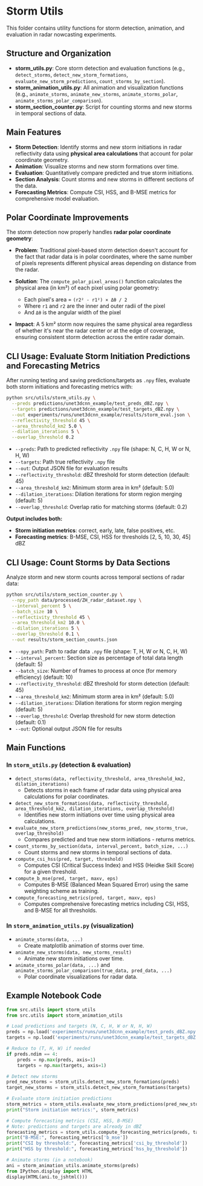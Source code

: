 # Storm Utils

This folder contains utility functions for storm detection, animation, and evaluation in radar nowcasting experiments.

## Structure and Organization

- **storm_utils.py**: Core storm detection and evaluation functions (e.g., `detect_storms`, `detect_new_storm_formations`, `evaluate_new_storm_predictions`, `count_storms_by_section`).
- **storm_animation_utils.py**: All animation and visualization functions (e.g., `animate_storms`, `animate_new_storms`, `animate_storms_polar`, `animate_storms_polar_comparison`).
- **storm_section_counter.py**: Script for counting storms and new storms in temporal sections of data.

## Main Features

- **Storm Detection**: Identify storms and new storm initiations in radar reflectivity data using **physical area calculations** that account for polar coordinate geometry.
- **Animation**: Visualize storms and new storm formations over time.
- **Evaluation**: Quantitatively compare predicted and true storm initiations.
- **Section Analysis**: Count storms and new storms in different sections of the data.
- **Forecasting Metrics**: Compute CSI, HSS, and B-MSE metrics for comprehensive model evaluation.

## Polar Coordinate Improvements

The storm detection now properly handles **radar polar coordinate geometry**:

- **Problem**: Traditional pixel-based storm detection doesn't account for the fact that radar data is in polar coordinates, where the same number of pixels represents different physical areas depending on distance from the radar.

- **Solution**: The `compute_polar_pixel_areas()` function calculates the physical area (in km²) of each pixel using polar geometry:
  - Each pixel's area = `(r2² - r1²) × Δθ / 2`
  - Where `r1` and `r2` are the inner and outer radii of the pixel
  - And `Δθ` is the angular width of the pixel

- **Impact**: A 5 km² storm now requires the same physical area regardless of whether it's near the radar center or at the edge of coverage, ensuring consistent storm detection across the entire radar domain.

## CLI Usage: Evaluate Storm Initiation Predictions and Forecasting Metrics

After running testing and saving predictions/targets as `.npy` files, evaluate both storm initiations and forecasting metrics with:

```bash
python src/utils/storm_utils.py \
  --preds predictions/unet3dcnn_example/test_preds_dBZ.npy \
  --targets predictions/unet3dcnn_example/test_targets_dBZ.npy \
  --out experiments/runs/unet3dcnn_example/results/storm_eval.json \
  --reflectivity_threshold 45 \
  --area_threshold_km2 5.0 \
  --dilation_iterations 5 \
  --overlap_threshold 0.2
```

- `--preds`: Path to predicted reflectivity `.npy` file (shape: N, C, H, W or N, H, W)
- `--targets`: Path true reflectivity `.npy` file
- `--out`: Output JSON file for evaluation results
- `--reflectivity_threshold`: dBZ threshold for storm detection (default: 45)
- `--area_threshold_km2`: Minimum storm area in km² (default: 5.0)
- `--dilation_iterations`: Dilation iterations for storm region merging (default: 5)
- `--overlap_threshold`: Overlap ratio for matching storms (default: 0.2)

**Output includes both:**
- **Storm initiation metrics**: correct, early, late, false positives, etc.
- **Forecasting metrics**: B-MSE, CSI, HSS for thresholds [2, 5, 10, 30, 45] dBZ



## CLI Usage: Count Storms by Data Sections

Analyze storm and new storm counts across temporal sections of radar data:

```bash
python src/utils/storm_section_counter.py \
  --npy_path data/processed/ZH_radar_dataset.npy \
  --interval_percent 5 \
  --batch_size 10 \
  --reflectivity_threshold 45 \
  --area_threshold_km2 10.0 \
  --dilation_iterations 5 \
  --overlap_threshold 0.1 \
  --out results/storm_section_counts.json
```

- `--npy_path`: Path to radar data `.npy` file (shape: T, H, W or N, C, H, W)
- `--interval_percent`: Section size as percentage of total data length (default: 5)
- `--batch_size`: Number of frames to process at once (for memory efficiency) (default: 10)
- `--reflectivity_threshold`: dBZ threshold for storm detection (default: 45)
- `--area_threshold_km2`: Minimum storm area in km² (default: 5.0)
- `--dilation_iterations`: Dilation iterations for storm region merging (default: 5)
- `--overlap_threshold`: Overlap threshold for new storm detection (default: 0.1)
- `--out`: Optional output JSON file for results

## Main Functions

### In `storm_utils.py` (detection & evaluation)
- `detect_storms(data, reflectivity_threshold, area_threshold_km2, dilation_iterations)`
  - Detects storms in each frame of radar data using physical area calculations for polar coordinates.
- `detect_new_storm_formations(data, reflectivity_threshold, area_threshold_km2, dilation_iterations, overlap_threshold)`
  - Identifies new storm initiations over time using physical area calculations.
- `evaluate_new_storm_predictions(new_storms_pred, new_storms_true, overlap_threshold)`
  - Compares predicted and true new storm initiations - returns metrics.
- `count_storms_by_section(data, interval_percent, batch_size, ...)`
  - Count storms and new storms in temporal sections of data.
- `compute_csi_hss(pred, target, threshold)`
  - Computes CSI (Critical Success Index) and HSS (Heidke Skill Score) for a given threshold.
- `compute_b_mse(pred, target, maxv, eps)`
  - Computes B-MSE (Balanced Mean Squared Error) using the same weighting scheme as training.
- `compute_forecasting_metrics(pred, target, maxv, eps)`
  - Computes comprehensive forecasting metrics including CSI, HSS, and B-MSE for all thresholds.

### In `storm_animation_utils.py` (visualization)
- `animate_storms(data, ...)`
  - Create matplotlib animation of storms over time.
- `animate_new_storms(data, new_storms_result)`
  - Animate new storm initiations over time.
- `animate_storms_polar(data, ...)` and `animate_storms_polar_comparison(true_data, pred_data, ...)`
  - Polar coordinate visualizations for radar data.

## Example Notebook Code

```python
from src.utils import storm_utils
from src.utils import storm_animation_utils

# Load predictions and targets (N, C, H, W or N, H, W)
preds = np.load('experiments/runs/unet3dcnn_example/test_preds_dBZ.npy')
targets = np.load('experiments/runs/unet3dcnn_example/test_targets_dBZ.npy')

# Reduce to (T, H, W) if needed
if preds.ndim == 4:
    preds = np.max(preds, axis=1)
    targets = np.max(targets, axis=1)

# Detect new storms
pred_new_storms = storm_utils.detect_new_storm_formations(preds)
target_new_storms = storm_utils.detect_new_storm_formations(targets)

# Evaluate storm initiation predictions
storm_metrics = storm_utils.evaluate_new_storm_predictions(pred_new_storms, target_new_storms)
print("Storm initiation metrics:", storm_metrics)

# Compute forecasting metrics (CSI, HSS, B-MSE)
# Note: predictions and targets are already in dBZ
forecasting_metrics = storm_utils.compute_forecasting_metrics(preds, targets)
print("B-MSE:", forecasting_metrics['b_mse'])
print("CSI by threshold:", forecasting_metrics['csi_by_threshold'])
print("HSS by threshold:", forecasting_metrics['hss_by_threshold'])

# Animate storms (in a notebook)
ani = storm_animation_utils.animate_storms(preds)
from IPython.display import HTML
display(HTML(ani.to_jshtml()))
```
